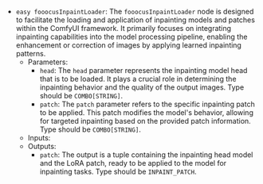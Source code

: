 - `easy fooocusInpaintLoader`: The `fooocusInpaintLoader` node is designed to facilitate the loading and application of inpainting models and patches within the ComfyUI framework. It primarily focuses on integrating inpainting capabilities into the model processing pipeline, enabling the enhancement or correction of images by applying learned inpainting patterns.
    - Parameters:
        - `head`: The `head` parameter represents the inpainting model head that is to be loaded. It plays a crucial role in determining the inpainting behavior and the quality of the output images. Type should be `COMBO[STRING]`.
        - `patch`: The `patch` parameter refers to the specific inpainting patch to be applied. This patch modifies the model's behavior, allowing for targeted inpainting based on the provided patch information. Type should be `COMBO[STRING]`.
    - Inputs:
    - Outputs:
        - `patch`: The output is a tuple containing the inpainting head model and the LoRA patch, ready to be applied to the model for inpainting tasks. Type should be `INPAINT_PATCH`.
